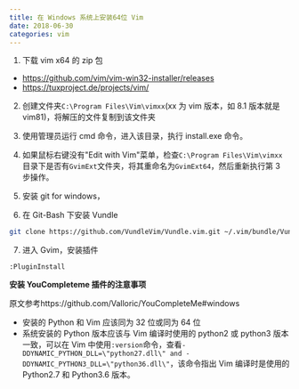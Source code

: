 ```yaml
---
title: 在 Windows 系统上安装64位 Vim 
date: 2018-06-30
categories: vim
---
```


1. 下载 vim x64 的 zip 包

- <https://github.com/vim/vim-win32-installer/releases>
- <https://tuxproject.de/projects/vim/>

2. 创建文件夹`C:\Program Files\Vim\vimxx`(xx 为 vim 版本，如 8.1 版本就是 vim81)，将解压的文件复制到该文件夹

3. 使用管理员运行 cmd 命令，进入该目录，执行 install.exe 命令。

4. 如果鼠标右键没有"Edit with Vim"菜单，检查`C:\Program Files\Vim\vimxx`目录下是否有`GvimExt`文件夹，将其重命名为`GvimExt64`，然后重新执行第 3 步操作。

5. 安装 git for windows，

6. 在 Git-Bash 下安装 Vundle

```zsh
git clone https://github.com/VundleVim/Vundle.vim.git ~/.vim/bundle/Vundle.vim
```

7. 进入 Gvim，安装插件

```vim
:PluginInstall
```

**安装 YouCompleteme 插件的注意事项**

原文参考https://github.com/Valloric/YouCompleteMe#windows

- 安装的 Python 和 Vim 应该同为 32 位或同为 64 位
- 系统安装的 Python 版本应该与 Vim 编译时使用的 python2 或 python3 版本一致，可以在 Vim 中使用`:version`命令，查看`-DDYNAMIC_PYTHON_DLL=\"python27.dll\" and -DDYNAMIC_PYTHON3_DLL=\"python36.dll\"`，该命令指出 Vim 编译时是使用的 Python2.7 和 Python3.6 版本。